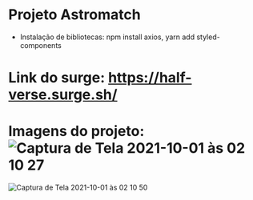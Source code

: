 # Projeto Astromatch

* Instalação de bibliotecas: 
npm install axios, 
yarn add styled-components
# Link do surge: https://half-verse.surge.sh/
 # Imagens do projeto: ![Captura de Tela 2021-10-01 às 02 10 27](https://user-images.githubusercontent.com/83086134/135568567-0d8fb5f6-5498-4c21-bbbe-e9d8cb17b99e.png)
![Captura de Tela 2021-10-01 às 02 10 50](https://user-images.githubusercontent.com/83086134/135568576-35d7331e-9db4-45d4-9e77-40167a35370b.png)
